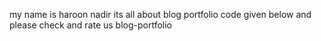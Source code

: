 my name is haroon nadir its all about blog portfolio code given below and please check and rate us
                  blog-portfolio

